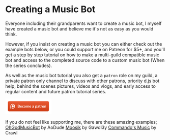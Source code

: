 # Creating a Music Bot

Everyone including their grandparents want to create a music bot, I myself have created a music bot and believe me it's not as easy as you would think.

However, if you insist on creating a music bot you can either check out the example bots below, or you could support me on Patreon for $5+, and you'll get a step by step tutorial on how to make a multi-guild compatible music bot and access to the completed source code to a custom music bot \(When the series concludes\).

As well as the music bot tutorial you also get a `patron` role on my guild, a private patron only channel to discuss with other patrons, priority d.js bot help, behind the scenes pictures, videos and vlogs, and early access to regular content and future patron tutorial series.

[![Support me on Patreon](../.gitbook/assets/becomeapatronbanner.png)](https://www.patreon.com/anidiotsguide)

If you do not feel like supporting me, there are these amazing examples; [OhGodMusicBot](https://github.com/bdistin/OhGodMusicBot) by AoDude [Moosik](https://github.com/Gawdl3y/discord-moosik) by Gawdl3y [Commando's Music](https://github.com/iCrawl/Commando/tree/master/commands/music) by Crawl

